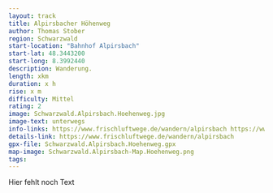 ```yaml
---
layout: track
title: Alpirsbacher Höhenweg
author: Thomas Stober
region: Schwarzwald
start-location: "Bahnhof Alpirsbach"
start-lat: 48.3443200
start-long: 8.3992440
description: Wanderung.
length: xkm
duration: x h
rise: x m
difficulty: Mittel
rating: 2
image: Schwarzwald.Alpirsbach.Hoehenweg.jpg
image-text: unterwegs
info-links: https://www.frischluftwege.de/wandern/alpirsbach https://www.inslichtruecken.de
details-link: https://www.frischluftwege.de/wandern/alpirsbach
gpx-file: Schwarzwald.Alpirsbach.Hoehenweg.gpx
map-image: Schwarzwald.Alpirsbach-Map.Hoehenweg.png
tags: 
---
```




Hier fehlt noch Text




